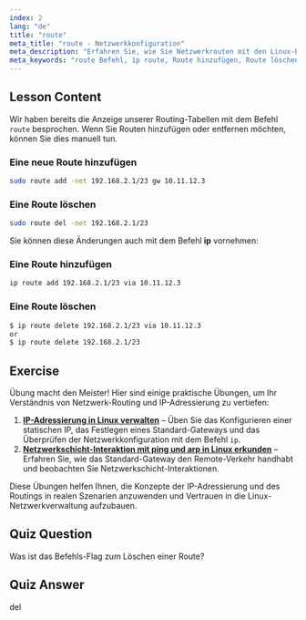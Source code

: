 ```yaml
---
index: 2
lang: "de"
title: "route"
meta_title: "route - Netzwerkkonfiguration"
meta_description: "Erfahren Sie, wie Sie Netzwerkrouten mit den Linux-Befehlen route und ip hinzufügen und löschen. Verstehen Sie die Verwaltung von Routing-Tabellen für Anfänger und fortgeschrittene Benutzer."
meta_keywords: "route Befehl, ip route, Route hinzufügen, Route löschen, Linux-Netzwerk, Routing-Tabelle, Linux-Tutorial, Anfängerleitfaden"
---
```


## Lesson Content

Wir haben bereits die Anzeige unserer Routing-Tabellen mit dem Befehl `route` besprochen. Wenn Sie Routen hinzufügen oder entfernen möchten, können Sie dies manuell tun.

### Eine neue Route hinzufügen

```bash
sudo route add -net 192.168.2.1/23 gw 10.11.12.3
```

### Eine Route löschen

```bash
sudo route del -net 192.168.2.1/23
```

Sie können diese Änderungen auch mit dem Befehl **ip** vornehmen:

### Eine Route hinzufügen

```bash
ip route add 192.168.2.1/23 via 10.11.12.3
```

### Eine Route löschen

```bash
$ ip route delete 192.168.2.1/23 via 10.11.12.3
or
$ ip route delete 192.168.2.1/23
```

## Exercise

Übung macht den Meister! Hier sind einige praktische Übungen, um Ihr Verständnis von Netzwerk-Routing und IP-Adressierung zu vertiefen:

1. **[IP-Adressierung in Linux verwalten](https://labex.io/de/labs/comptia-manage-ip-addressing-in-linux-592736)** – Üben Sie das Konfigurieren einer statischen IP, das Festlegen eines Standard-Gateways und das Überprüfen der Netzwerkkonfiguration mit dem Befehl `ip`.
2. **[Netzwerkschicht-Interaktion mit ping und arp in Linux erkunden](https://labex.io/de/labs/comptia-explore-network-layer-interaction-with-ping-and-arp-in-linux-592746)** – Erfahren Sie, wie das Standard-Gateway den Remote-Verkehr handhabt und beobachten Sie Netzwerkschicht-Interaktionen.

Diese Übungen helfen Ihnen, die Konzepte der IP-Adressierung und des Routings in realen Szenarien anzuwenden und Vertrauen in die Linux-Netzwerkverwaltung aufzubauen.

## Quiz Question

Was ist das Befehls-Flag zum Löschen einer Route?

## Quiz Answer

del
